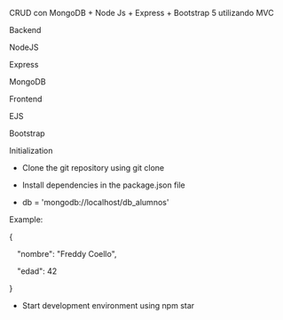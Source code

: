 CRUD con MongoDB + Node Js + Express + Bootstrap 5 utilizando MVC


Backend

NodeJS

Express

MongoDB

Frontend

EJS

Bootstrap

Initialization

- Clone the git repository using git clone

- Install dependencies in the package.json file

- db = 'mongodb://localhost/db\_alumnos'

Example:

{

`  `"nombre": "Freddy Coello",

`  `"edad": 42

}

- Start development environment using npm star


